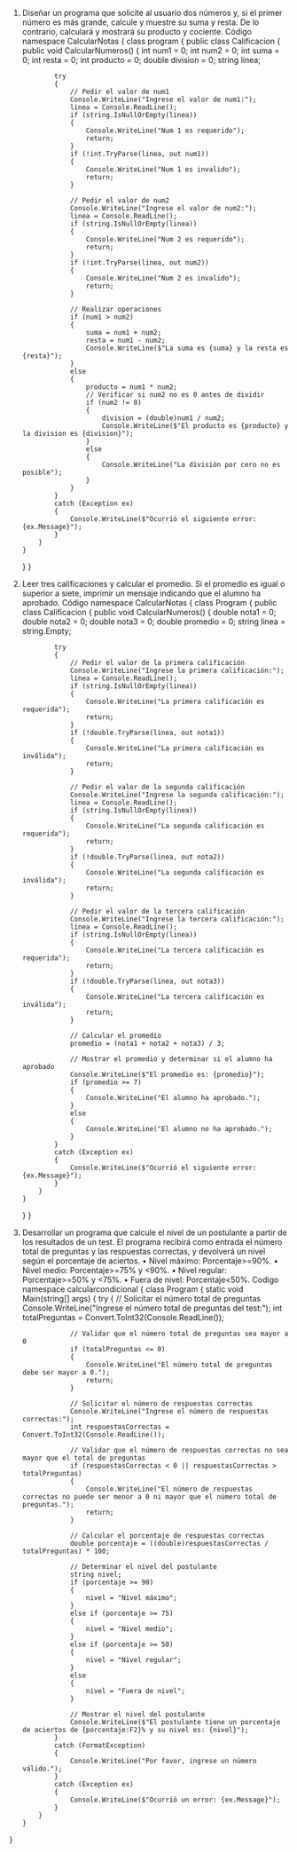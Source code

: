 1.	Diseñar un programa que solicite al usuario dos números y, si el primer número es más grande, calcule y muestre su suma y resta. De lo contrario, calculará y mostrará su producto y cociente.
Código 
namespace CalcularNotas
{
    class program
    {
        public class Calificacion
        {
            public void CalcularNumeros()
            {
                int num1 = 0;
                int num2 = 0;
                int suma = 0;
                int resta = 0;
                int producto = 0;
                double division = 0;
                string linea;

                try
                {
                    // Pedir el valor de num1
                    Console.WriteLine("Ingrese el valor de num1:");
                    linea = Console.ReadLine();
                    if (string.IsNullOrEmpty(linea))
                    {
                        Console.WriteLine("Num 1 es requerido");
                        return;
                    }
                    if (!int.TryParse(linea, out num1))
                    {
                        Console.WriteLine("Num 1 es invalido");
                        return;
                    }

                    // Pedir el valor de num2
                    Console.WriteLine("Ingrese el valor de num2:");
                    linea = Console.ReadLine();
                    if (string.IsNullOrEmpty(linea))
                    {
                        Console.WriteLine("Num 2 es requerido");
                        return;
                    }
                    if (!int.TryParse(linea, out num2))
                    {
                        Console.WriteLine("Num 2 es invalido");
                        return;
                    }

                    // Realizar operaciones
                    if (num1 > num2)
                    {
                        suma = num1 + num2;
                        resta = num1 - num2;
                        Console.WriteLine($"La suma es {suma} y la resta es {resta}");
                    }
                    else
                    {
                        producto = num1 * num2;
                        // Verificar si num2 no es 0 antes de dividir
                        if (num2 != 0)
                        {
                            division = (double)num1 / num2;
                            Console.WriteLine($"El producto es {producto} y la division es {division}");
                        }
                        else
                        {
                            Console.WriteLine("La división por cero no es posible");
                        }
                    }
                }
                catch (Exception ex)
                {
                    Console.WriteLine($"Ocurrió el siguiente error: {ex.Message}");
                }
            }
        }
    }
}


2.	Leer tres calificaciones y calcular el promedio. Si el promedio es igual o superior a siete, imprimir un mensaje indicando que el alumno ha aprobado.
Código 
namespace CalcularNotas
{
    class Program
    {
        public class Calificacion
        {
            public void CalcularNumeros()
            {
                double nota1 = 0;
                double nota2 = 0;
                double nota3 = 0;
                double promedio = 0;
                string linea = string.Empty;

                try
                {
                    // Pedir el valor de la primera calificación
                    Console.WriteLine("Ingrese la primera calificación:");
                    linea = Console.ReadLine();
                    if (string.IsNullOrEmpty(linea))
                    {
                        Console.WriteLine("La primera calificación es requerida");
                        return;
                    }
                    if (!double.TryParse(linea, out nota1))
                    {
                        Console.WriteLine("La primera calificación es inválida");
                        return;
                    }

                    // Pedir el valor de la segunda calificación
                    Console.WriteLine("Ingrese la segunda calificación:");
                    linea = Console.ReadLine();
                    if (string.IsNullOrEmpty(linea))
                    {
                        Console.WriteLine("La segunda calificación es requerida");
                        return;
                    }
                    if (!double.TryParse(linea, out nota2))
                    {
                        Console.WriteLine("La segunda calificación es inválida");
                        return;
                    }

                    // Pedir el valor de la tercera calificación
                    Console.WriteLine("Ingrese la tercera calificación:");
                    linea = Console.ReadLine();
                    if (string.IsNullOrEmpty(linea))
                    {
                        Console.WriteLine("La tercera calificación es requerida");
                        return;
                    }
                    if (!double.TryParse(linea, out nota3))
                    {
                        Console.WriteLine("La tercera calificación es inválida");
                        return;
                    }

                    // Calcular el promedio
                    promedio = (nota1 + nota2 + nota3) / 3;

                    // Mostrar el promedio y determinar si el alumno ha aprobado
                    Console.WriteLine($"El promedio es: {promedio}");
                    if (promedio >= 7)
                    {
                        Console.WriteLine("El alumno ha aprobado.");
                    }
                    else
                    {
                        Console.WriteLine("El alumno no ha aprobado.");
                    }
                }
                catch (Exception ex)
                {
                    Console.WriteLine($"Ocurrió el siguiente error: {ex.Message}");
                }
            }
        }
    }
}


3.	Desarrollar un programa que calcule el nivel de un postulante a partir de los resultados de un test. El programa recibirá como entrada el número total de preguntas y las respuestas correctas, y devolverá un nivel según el porcentaje de aciertos.
•	Nivel máximo: Porcentaje>=90%.
•	Nivel medio: Porcentaje>=75% y <90%.
•	Nivel regular: Porcentaje>=50% y <75%.
•	Fuera de nivel: Porcentaje<50%.
Codigo
namespace calcularcondicional
{
        class Program
        {
            static void Main(string[] args)
            {
                try
                {
                    // Solicitar el número total de preguntas
                    Console.WriteLine("Ingrese el número total de preguntas del test:");
                    int totalPreguntas = Convert.ToInt32(Console.ReadLine());

                    // Validar que el número total de preguntas sea mayor a 0
                    if (totalPreguntas <= 0)
                    {
                        Console.WriteLine("El número total de preguntas debe ser mayor a 0.");
                        return;
                    }

                    // Solicitar el número de respuestas correctas
                    Console.WriteLine("Ingrese el número de respuestas correctas:");
                    int respuestasCorrectas = Convert.ToInt32(Console.ReadLine());

                    // Validar que el número de respuestas correctas no sea mayor que el total de preguntas
                    if (respuestasCorrectas < 0 || respuestasCorrectas > totalPreguntas)
                    {
                        Console.WriteLine("El número de respuestas correctas no puede ser menor a 0 ni mayor que el número total de preguntas.");
                        return;
                    }

                    // Calcular el porcentaje de respuestas correctas
                    double porcentaje = ((double)respuestasCorrectas / totalPreguntas) * 100;

                    // Determinar el nivel del postulante
                    string nivel;
                    if (porcentaje >= 90)
                    {
                        nivel = "Nivel máximo";
                    }
                    else if (porcentaje >= 75)
                    {
                        nivel = "Nivel medio";
                    }
                    else if (porcentaje >= 50)
                    {
                        nivel = "Nivel regular";
                    }
                    else
                    {
                        nivel = "Fuera de nivel";
                    }

                    // Mostrar el nivel del postulante
                    Console.WriteLine($"El postulante tiene un porcentaje de aciertos de {porcentaje:F2}% y su nivel es: {nivel}");
                }
                catch (FormatException)
                {
                    Console.WriteLine("Por favor, ingrese un número válido.");
                }
                catch (Exception ex)
                {
                    Console.WriteLine($"Ocurrió un error: {ex.Message}");
                }
            }
        }
}

